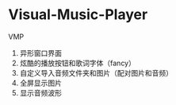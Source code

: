 # Visual-Music-Player
VMP

1. 异形窗口界面
2. 炫酷的播放按钮和歌词字体（fancy）
3. 自定义导入音频文件夹和图片（配对图片和音频）
4. 全屏显示图片
5. 显示音频波形

